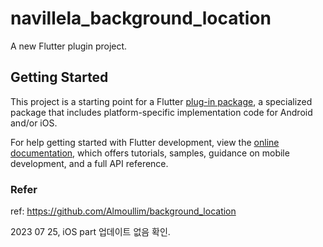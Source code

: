 # navillela_background_location

A new Flutter plugin project.

## Getting Started

This project is a starting point for a Flutter
[plug-in package](https://flutter.dev/developing-packages/),
a specialized package that includes platform-specific implementation code for
Android and/or iOS.

For help getting started with Flutter development, view the
[online documentation](https://flutter.dev/docs), which offers tutorials,
samples, guidance on mobile development, and a full API reference.


### Refer

ref: https://github.com/Almoullim/background_location

2023 07 25, iOS part 업데이트 없음 확인.
